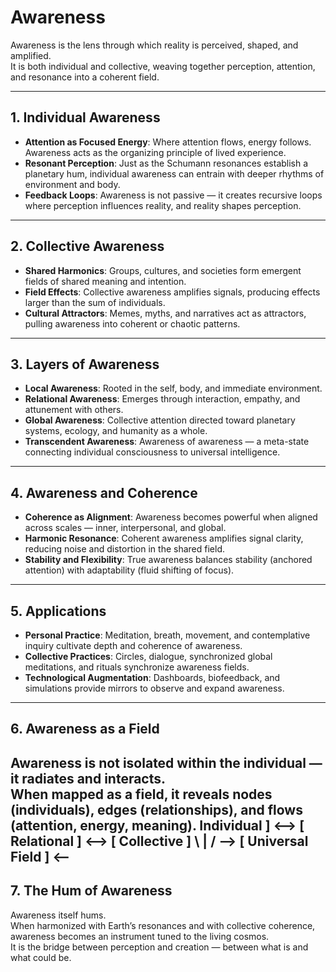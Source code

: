 # Awareness

Awareness is the lens through which reality is perceived, shaped, and amplified.  
It is both individual and collective, weaving together perception, attention, and resonance into a coherent field.

---

## 1. Individual Awareness

- **Attention as Focused Energy**: Where attention flows, energy follows. Awareness acts as the organizing principle of lived experience.  
- **Resonant Perception**: Just as the Schumann resonances establish a planetary hum, individual awareness can entrain with deeper rhythms of environment and body.  
- **Feedback Loops**: Awareness is not passive — it creates recursive loops where perception influences reality, and reality shapes perception.

---

## 2. Collective Awareness

- **Shared Harmonics**: Groups, cultures, and societies form emergent fields of shared meaning and intention.  
- **Field Effects**: Collective awareness amplifies signals, producing effects larger than the sum of individuals.  
- **Cultural Attractors**: Memes, myths, and narratives act as attractors, pulling awareness into coherent or chaotic patterns.

---

## 3. Layers of Awareness

- **Local Awareness**: Rooted in the self, body, and immediate environment.  
- **Relational Awareness**: Emerges through interaction, empathy, and attunement with others.  
- **Global Awareness**: Collective attention directed toward planetary systems, ecology, and humanity as a whole.  
- **Transcendent Awareness**: Awareness of awareness — a meta-state connecting individual consciousness to universal intelligence.

---

## 4. Awareness and Coherence

- **Coherence as Alignment**: Awareness becomes powerful when aligned across scales — inner, interpersonal, and global.  
- **Harmonic Resonance**: Coherent awareness amplifies signal clarity, reducing noise and distortion in the shared field.  
- **Stability and Flexibility**: True awareness balances stability (anchored attention) with adaptability (fluid shifting of focus).

---

## 5. Applications

- **Personal Practice**: Meditation, breath, movement, and contemplative inquiry cultivate depth and coherence of awareness.  
- **Collective Practices**: Circles, dialogue, synchronized global meditations, and rituals synchronize awareness fields.  
- **Technological Augmentation**: Dashboards, biofeedback, and simulations provide mirrors to observe and expand awareness.

---

## 6. Awareness as a Field

Awareness is not isolated within the individual — it radiates and interacts.  
When mapped as a field, it reveals nodes (individuals), edges (relationships), and flows (attention, energy, meaning).
 Individual ] <–> [ Relational ] <–> [ Collective ]
\               |               /
—–> [ Universal Field ] <—–
---

## 7. The Hum of Awareness

Awareness itself hums.  
When harmonized with Earth’s resonances and with collective coherence, awareness becomes an instrument tuned to the living cosmos.  
It is the bridge between perception and creation — between what is and what could be.

